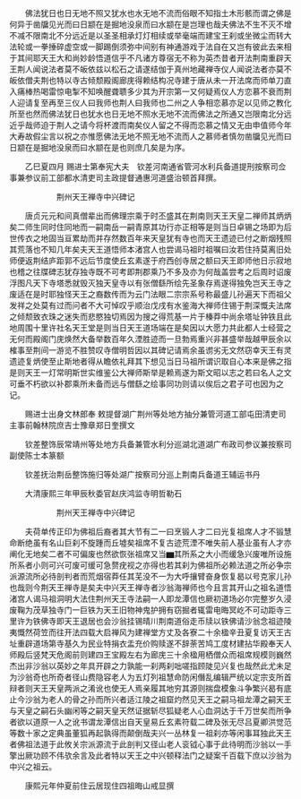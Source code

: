 <!-- { "loadSidebar": true } -->
　　佛法犹日也日无地不照又犹水也水无地不流而俗眼不知指土木形骸而谓之佛是何异于凿牖见光而曰日颛在是掘地没泉而曰水颛在是岂理也哉夫佛法不生不灭不增不减不限南北不分远近是以圣圣相承灯灯相续或举毫端而建宝王刹或坐微尘而转大法轮或一拳捶碎虚空或一脚踢倒须弥中间别有神通游戏于法自在又岂有彼此去来相于其间耶天王大和尚妙龄悟道信乎不凡诸方尊宿无不称为英杰昔者开法荆南重辟天王荆人闻说法者莫不皈依兹以松石之请遂结伽于真州地藏禅寺仪人闻说法者亦莫不皈依僧夫荆也特以寺古倾颓殿阁廊庑得赖结构况寺建于唐从未一开法席而师单刀直入痛棒热喝雷惊电掣不知唤醒聋聩多少其为开宗第一又何疑焉仪人方恋慕不衰而荆人迎请复至再至三仪人曰我师也荆人曰我师也二州之人争相恋慕亦足以见师之教化所至也然而佛法犹日也犹水也日无地不照水无地不流而佛法之所通又岂限南北分远近乎哉师迫于荆人之请今将杯渡而南矣仪人留之不得而恋慕之情又无由申值师今年大寿故假尘言以祝之亦惟愿佛法无地不照无地不流而人之慕师者慎勿凿牖见光而曰日颛在是掘地没泉而曰水颛在是也则庶几矣是为序。

　　乙巳夏四月
赐进士第奉宪大夫　钦差河南通省管河水利兵备道提刑按察司佥事兼参议前工部都水清吏司主政提督通惠河道盛治顿首拜撰。

　　　　　　荆州天王禅寺中兴碑记

　　唐贞元元和间真僧辈出而佛理宗乘于时丕盛其在荆南则天王天皇二禅师其炳炳矣二师生同时住同地而一嗣南岳一嗣青原其功行亦正相等是则当日卓锡之场即为后世传衣之地固当亘累劫而并存然数百年来天皇犹有寺也而天王遗迹已付之断烟残照其荒落也不知几年矣夫天王道悟师本渚宫人也尝谒马祖时祖嘱曰汝若住持莫离旧处师便返荆结庐距郭不远后节度使丘玄素遂于府西创寺居之额曰天王即师他日示寂地也稽之往牒碑志犹存独寺既不可考即荆郡乘乃不多及亦为何哉盖尝考之后周时诏废浮图凡天下寺塔悉就毁灭独天皇寺以有张僧繇所绘先圣象存焉遂得独免岂天王寺之废适在是时耶独怪天王之裔数传而为云门法眼二宗宗系号称最盛儿孙遍天下而祖父发祥之处莫有过而问者不大可悼叹乎顺治戊戌有水鉴海大禅师住锡于荆深慨夫法席之倾颓致衣珠之迷失而悲愍独切焉因为搜之得荒基一片于榛莽中尚余塔址钟铁且此地周围十里许社名天王堂是则当日天王道场端在是矣因以大愿力共此都人士经营之无何而殿阁门庑焕然大备举数百年久湮胜迹而一旦勃焉重兴非甚盛举哉越甲辰余以榷事至荆间一游览不胜赞叹寺僧明哲因以其碑记请焉余虽谫劣无文然窃幸天王有灵遗迹复炳使至止斯地者得从瞻依礼拜其下想见当日马祖所谓识取自心本来是佛之指是则天王一灯常明斯世实维鉴公大禅师斯举是赖焉遂为斯文昭以志之若曰名人之文可垂不朽欲以补郡乘所未备而远与僧繇之绘事同功则请以俟后之君子可也因为之记。

　　赐进士出身文林郎奉
敕提督湖广荆州等处地方抽分兼管河道工部屯田清吏司主事前翰林院庶吉士豫章郑日奎撰文

　　钦差整饰辰常靖州等处地方兵备兼管水利分巡湖北道湖广布政司参议兼按察司副使陈士本篆额

　　钦差抚治荆岳整饰施归等处湖广按察司分巡上荆南兵备道王辅运书丹

　　大清康熙三年甲辰秋委官赵庆鸿监寺明哲勒石

　　　　　　荆州天王禅寺中兴碑记

　　夫荷单传正印为佛祖后裔者其大节有二一曰烹锻人才二曰光复祖席人才不锻慧命断绝虽有名山巨刹不旋踵而丘墟矣祖席不复古迹荒湮不唯失前人基业虽有人才亦阐化无地矣二者不可偏废也然欲恢张祖席又当▆其所系之大小而缓急兴废唯所设施所系者小则可兴可废可缓可急赘疣视之亦得也若其刹为佛祖所必赖法道之所必争宗派源流所必待剖判者而荒烟宿莽任其芜没不一为大呼攘臂奋身恢复曷以号克家儿孙也哉则今荆天王禅寺是矣夫中兴天王禅寺者沙翁海禅师也今且言其开山之祖名道悟渚宫人谒马祖洞明大法住荆州天王寺法嗣一人即龙潭信也厥初道场必尔完整岁久浸废鞠为茂草独寺门一巨铁为天王旧物神鬼护拥有窃掘者辄雷电晦冥屹不可动距寺三里许为铁佛寺即天王退居也会沙翁挂锡晴川荆南道俗走币牍以铁佛请沙翁念祖迹陵夷慨然荷笠而往开法四载大启禅风为建禅堂方丈及各寮二十余楹辛丑夏复访天王古址重辟道场第寺基久为民业特捐衣盂充价购赎遂不辞荼苦鸠工度材建拈华殿奉天人师殿后竖梵天危阁前则建四王宝殿左右为廊庑三十余楹用栖僧众而祖席规模则巍然杰出非沙翁以英妙之年具开辟之力孰能一刹两刹咄嗟指顾陡见兴复也哉然此尤未足为沙翁奇也所奇者径山费隐容老人为五灯列祖慧命防闲僭乱编辑严统以定宗支所首辩者则天王天皇两派之淆讹也使无人焉亲履其地穷其源则揣盘模象斗争繁兴曷有底止今沙翁为老人的骨之孙而所兴者适江陵之祖窟灼然见天王之嗣马祖龙潭之嗣天王与天皇之嗣石头幽闲等之嗣天皇天然证据斩尽狐疑老人心血洞达于千万世矣而所争者欲以道原一人之讹书谓龙潭信出自天皇易丘玄素符载二碑及张无尽吕夏卿洪觉范等数十家之定典虽董狐再起孰得而颠倒哉夫兴一丛林复一祖刹亦等闲事耳独此天王者佛祖法道于此攸关宗派源流于此剖判又径山老人衮钺心事于此待明而沙翁以一手擎出厥功顾不伟欤余言及此者特以天王之中兴顿释法门之疑案千百载下庶以沙翁为中兴之祖云。

　　康熙元年仲夏前住云居现住四祖晦山戒显撰
